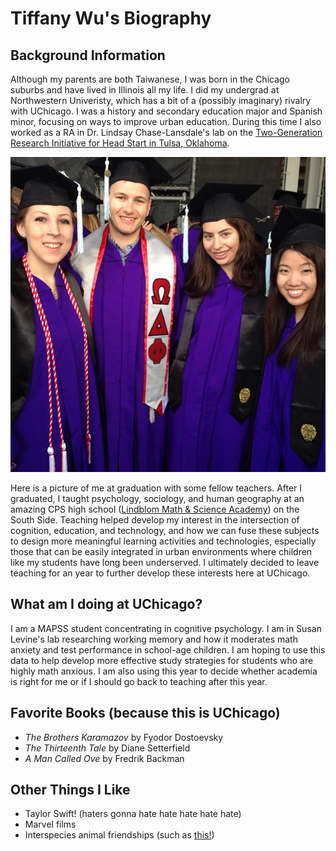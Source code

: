 Tiffany Wu's Biography
=======================
Background Information
----------------------
Although my parents are both Taiwanese, I was born in the Chicago suburbs and have lived in Illinois all my life. I did my undergrad at Northwestern Univeristy, which has a bit of a (possibly imaginary) rivalry with UChicago. I was a history and secondary education major and Spanish minor, focusing on ways to improve urban education. During this time I also worked as a RA in Dr. Lindsay Chase-Lansdale's lab on the [Two-Generation Research Initiative for Head Start in Tulsa, Oklahoma](https://www.ipr.northwestern.edu/about/news/2017/chase-lansdale-two-generation.html). 

![](https://github.com/tiffany-wu/myrepo/blob/master/TIffany_Northwestern.png?raw=true) 

Here is a picture of me at graduation with some fellow teachers. After I graduated, I taught psychology, sociology, and human geography at an amazing CPS high school ([Lindblom Math & Science Academy](https://lindblomeagles.org/)) on the South Side. Teaching helped develop my interest in the intersection of cognition, education, and technology, and how we can fuse these subjects to design more meaningful learning activities and technologies, especially those that can be easily integrated in urban environments where children like my students have long been underserved. I ultimately decided to leave teaching for an year to further develop these interests here at UChicago.

What am I doing at UChicago?
----------------------------
I am a MAPSS student concentrating in cognitive psychology. I am in Susan Levine's lab researching working memory and how it moderates math anxiety and test performance in school-age children. I am hoping to use this data to help develop more effective study strategies for students who are highly math anxious. I am also using this year to decide whether academia is right for me or if I should go back to teaching after this year.

Favorite Books (because this is UChicago)
-----------------------------------------
- *The Brothers Karamazov* by Fyodor Dostoevsky
- *The Thirteenth Tale* by Diane Setterfield
- *A Man Called Ove* by Fredrik Backman

Other Things I Like
--------------------
- Taylor Swift! (haters gonna hate hate hate hate hate)
- Marvel films
- Interspecies animal friendships (such as [this!](https://i.gifer.com/QmOI.gif))
